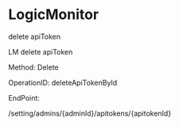 #     LogicMonitor


delete apiToken

LM delete apiToken

Method: Delete

OperationID: deleteApiTokenById

EndPoint:

/setting/admins/{adminId}/apitokens/{apitokenId}
